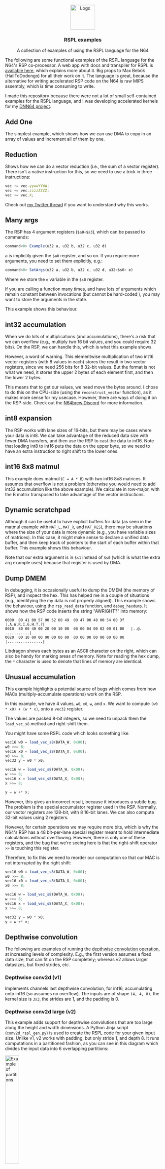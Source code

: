 <!-- PROJECT LOGO -->
<br />
<div align="center">
  <a href="https://github.com/Wheest/rspl_examples">
    <img src="logo.png" alt="Logo" width="80" height="80">
  </a>

  <h3 align="center">RSPL examples</h3>

  <p align="center">
    A collection of examples of using the RSPL language for the N64
    <br />
  </p>
</div>

The following are some functional examples of the RSPL language for the N64's RSP co-processor.
A web app with docs and transpiler for RSPL is [available here](https://mbeboek.gitlab.io/rspl/), which explains more about it.
Big props to Max Bebök (HailToDodongo) for all their work on it.
The language is great, because the alternative for writing accelerated RSP code on the N64 is raw MIPS assembly, which is time consuming to write.

I made this repository because there were not a lot of small self-contained examples for the RSPL language, and I was developing accelerated kernels for my [DNN64 project](https://gibsonic.org/blog/2024/03/12/dnn64_p1).

## Add One

The simplest example, which shows how we can use DMA to copy in an array of values and increment all of them by one.

## Reduction

Shows how we can do a vector reduction (i.e., the sum of a vector register).
There isn't a native instruction for this, so we need to use a trick in three instructions:

``` javascript
vec += vec.yywwYYWW;
vec += vec.zzzzZZZZ;
vec += vec.X;
```

Check out [my Twitter thread](https://twitter.com/PerryGibson_/status/1776239662136185044) if you want to understand why this works.

## Many args

The RSP has 4 argument registers (`$a0`-`$a3`), which can be passed to commands:

``` javascript
command<0> Example(u32 a, u32 b, u32 c, u32 d)
```

a is implictily given the `$a0` register, and so on.
If you require more arguments, you need to set them explicitly, e.g.:

``` javascript
command<0> SetArgs(u32 a, u32 b, u32 c, u32 d, u32<$s0> e)
```

Where we store the `e` variable in the `$s0` register.

If you are calling a function many times, and have lots of arguments which remain constant between invocations (but cannot be hard-coded ), you may want to store the arguments in the state.

This example shows this behaviour.

## int32 accumulation

When we do lots of multiplications (and accumulations), there's a risk that we can overflow (e.g., multiply two 16 bit values, and you could require 32 bits).
On the RSP, we can handle this, which is what this example shows.

However, a word of warning.
This elementwise multiplication of two int16 vector registers (with 8 values in each) stores the result in two vector registers, since we need 256 bits for 8 32-bit values.
But the format is not what we need, it stores the upper 2 bytes of each element first, and then the lower 2 bytes.

This means that to get our values, we need move the bytes around.
I chose to do this on the CPU-side (using the `reconstruct_vector` function), as it makes more sense for my usecase.
However, there are ways of doing it on the RSP-side.  Check out the [N64brew Discord](https://n64brew.dev/wiki/Main_Page) for more information.

## int8 expansion

The RSP works with lane sizes of 16-bits, but there may be cases where your data is int8.
We can take advantage of the reduced data size with fewer DMA transfers, and then use the RSP to cast the data to int16.
Note that loading int8 to int16 puts the data on the upper byte, so we need to have an extra instruction to right shift to the lower ones.

## int16 8x8 matmul

This example does matmul (`C = A * B`) with two int16 8x8 matrices.
It assumes that overflow is not a problem (otherwise you would need to add int32 accumulation like the above example).
We calculate in row-major, with the B matrix transposed to take advantage of the vector instructions.

## Dynamic scratchpad

Although it can be useful to have explicit buffers for data (as seen in the matmul example with `MAT_L`, `MAT_R`, and `MAT_RES`), there may be situations where the size of your data is more dynamic (e.g., you have variable sizes of matrices).
In this case, it might make sense to declare a unified data buffer, and then keep track of pointers to the start of each buffer within that buffer.
This example shows this behaviour.

Note that our extra argument is in `$s1` instead of `$s0` (which is what the extra arg example uses) because that register is used by DMA.

## Dump DMEM

In debugging, it is occasionally useful to dump the DMEM (the memory of RSP), and inspect the hex.
This has helped me in a couple of situations (e.g., identifying the my data is not properly aligned).
This example shows the behaviour, using the `rsp_read_data` function, and `debug_hexdump`.
It shows how the RSP code inserts the string "AWRIGHT?" into memory:

```
0000  00 41 00 57 00 52 00 49  00 47 00 48 00 54 00 3f   |.A.W.R.I.G.H.T.?|
0010  80 00 40 00 20 00 10 00  08 00 04 00 02 00 01 00   |..@. ...........|
0020  00 10 00 00 00 00 00 00  00 00 00 00 00 00 00 00   |................|
```

Libdragon shows each bytes as an ASCII character on the right, which can also be handy for marking areas of memory.
Note for reading the hex dump, the `*` character is used to denote that lines of memory are identical.

## Unusual accumulation

This example highlights a potential source of bugs which comes from how MACs (multiply-accumulate operations) work on the RSP.

In this example, we have 4 values, `w0`, `x0`, `w`, and `x`.  We want to compute `(w0 * x0) + (w * x)`, onto a `vec32` register.

The values are packed 8-bit integers, so we need to unpack them the `load_vec_s8` method and right-shift them.

You might have some RSPL code which looks something like:

``` javascript
vec16 w0 = load_vec_s8(DATA_W, 0x00);
w0 >>= 8;
vec16 x0 = load_vec_s8(DATA_X, 0x00);
x0 >>= 8;
vec32 y = w0 * x0;

vec16 w = load_vec_s8(DATA_W, 0x08);
w >>= 8;
vec16 x = load_vec_s8(DATA_X, 0x08);
x >>= 8;

y = w +* x;
```

However, this gives an incorrect result, because it introduces a subtle bug.
The problem is the special accumulator register used in the RSP.
Normally, our vector registers are 128-bit, with 8 16-bit lanes.
We can also compute 32-bit values using 2 registers.

However, for certain operations we may require more bits, which is why the N64's RSP has a 48 bit-per-lane special register meant to hold intermediate calculations without overflowing.
However, there is only one of these registers, and the bug that we're seeing here is that the right-shift operator `>>` is touching this register.

Therefore, to fix this we need to reorder our computation so that our MAC is not interrupted by the right shift:

``` javascript
vec16 w0 = load_vec_s8(DATA_W, 0x00);
w0 >>= 8;
vec16 x0 = load_vec_s8(DATA_X, 0x00);
x0 >>= 8;

vec16 w = load_vec_s8(DATA_W, 0x08);
w >>= 8;
vec16 x = load_vec_s8(DATA_X, 0x08);
x >>= 8;

vec32 y = w0 * x0;
y = w +* x;
```

## Depthwise convolution

The following are examples of running the [depthwise convolution operation](https://paperswithcode.com/method/depthwise-convolution), at increasing levels of complexity.
E.g., the first version assumes a fixed data size, that can fit on the RSP completely; whereas v2 allows larger datasizes, but fixed strides, etc.

### Depthwise conv2d (v1)

Implements channels last depthwise convolution, for int16, accumulating onto int16 (so assumes no overflow).
The inputs are of shape `(4, 4, 8)`, the kernel size is `3x3`, the strides are 1, and the padding is 0.

### Depthwise conv2d large (v2)

This example adds support for depthwise convolutions that are too large along the height and width dimensions.
A Python Jinja script (`conv2d_rspl_gen.py`) is used to create the RSPL code for your given input size.
Unlike v1, v2 works with padding, but only stride 1, and depth 8.
It runs computations in a partitioned fashion, as you can see in this diagram which divides the input data into 6 overlapping partitions:

<img src="./rsp_depthwise_conv2d_large/partition_6.png" alt="Example of partitions" width="30%" />

Partitioning is necessary because the N64 has a limited amount of memory, and partition 6 is the same size as the other 5, but with extra zeros at the end which are discarded in the final output.
The maximum height of the input and output partitions are determined by `conv2d_rspl_gen.py`, which iteratively guestimates how much memory the RSP would have left.

The script (`conv2d_rspl_gen.py`) prints what the suggested partition sizes are, and you should edit them in the `main.c` file as appropriate.
You need to manually copy the generated RSPL file to the [RSPL webapp](https://mbeboek.gitlab.io/rspl/), then copy the generated assembly into the `rsp_simple.S` file.
It is not until version 3 of the script (adding support for deeper depthwise convolutions) that I add automatic compilation.

### Depthwise conv2d deep (v3)

This example adds support for deeper depthwise convolution, i.e., `in_c >= 8`.
It still needs to be a multiple of 8, but in my experience it usually is anyway.
It also only supports stride of 1.

It computes partitions of depth 8 in the same way as v2, but also computes other partitions of depth 8.
It computes all the outputs at a given depth first, then loads the next set of weights, and computes the next set.

An example of this is given below, where we compute the red, green, and blue partitions first, before moving back to the next set of 3 partitions.

![Example of depth partitions](./rsp_depthwise_conv2d_deep/deep_partitions.png)

The RSPL code generation script (`conv2d_rspl_gen.py`) has been upgraded (I'm not backporting lol), and now calls the RSPL compiler itself, rather than generating an RSPL file that you need to [copy into the web app manually](https://mbeboek.gitlab.io/rspl/).
See [the RSPL GitLab](https://gitlab.com/mbeboek/rspl) for instructions for building, and be sure to replace the path to the CLI in the code generation script.

### Depthwise conv2d stride (v4)

This example extends v3 to support strides for depthwise convolution.
When using a stride greater than 1, the average speedups go from ~8.4x to ~4.4x, since there is now less data reuse.

The RSPL code generation script (`conv2d_rspl_gen.py`) has been upgraded, and now also better calculates the state memory available and being used by our kernel, so that it suggests larger partition sizes.

### Depthwise conv2d stride (v5)

This example extends v4 to work with generic data sizes.
Whereas previously the code needed to be generated using a Jinja template for a specific data size, now the RSPL code takes arguments, and only needs to be compiled once for all supported data sizes.

Instead, the ucode takes arguments at execution time.
Since we call out `DepthConv` function many times for each layer (see above for details about the partitions), we don't want to waste memory bandwidth sending the same arguments over and over.
Therefore we add a `SetArgs` function which is called once and stores the constants in the state.

Similarly, since the sizes of the data and outputs could change, we create a unified `DATA` buffer and store the pointers to the start of each subarray.
